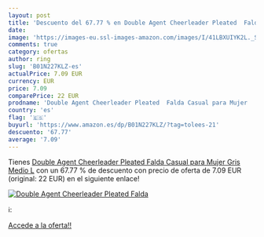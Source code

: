 ```yaml
---
layout: post
title: 'Descuento del 67.77 % en Double Agent Cheerleader Pleated  Falda '
date: 
image: 'https://images-eu.ssl-images-amazon.com/images/I/41LBXUIYK2L._SL200_.jpg'
comments: true
category: ofertas
author: ring
slug: 'B01N227KLZ-es'
actualPrice: 7.09 EUR
currency: EUR
price: 7.09
comparePrice: 22 EUR
prodname: 'Double Agent Cheerleader Pleated  Falda Casual para Mujer   Gris Medio   L'
country: 'es'
flag: '🇪🇸'
buyurl: 'https://www.amazon.es/dp/B01N227KLZ/?tag=tolees-21'
descuento: '67.77'
average: '7.09'
---
```


Tienes [Double Agent Cheerleader Pleated  Falda Casual para Mujer   Gris Medio   L](https://www.amazon.es/dp/B01N227KLZ/?tag=tolees-21) con un 67.77 % de descuento con precio de oferta de 7.09 EUR (original: 22 EUR) en el siguiente enlace!

[![Double Agent Cheerleader Pleated  Falda ](https://images-eu.ssl-images-amazon.com/images/I/41LBXUIYK2L._SL200_.jpg)](https://www.amazon.es/dp/B01N227KLZ/?tag=tolees-21)

ℹ️:


[Accede a la oferta!!](https://www.amazon.es/dp/B01N227KLZ/?tag=tolees-21)
